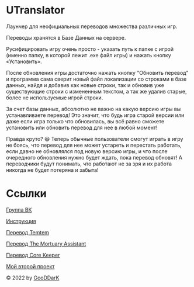# UTranslator
Лаунчер для неофициальных переводов множества различных игр.

Переводы хранятся в Базе Данных на сервере.

Русифицировать игру очень просто - указать путь к папке с игрой (именно папку, в которой лежит .exe файл игры) и нажать кнопку «Установить».

После обновления игры достаточно нажать кнопку "Обновить перевод" и программа сама сверит новый файл локализации со строками в базе данных, найдя и добавив как новые строки, так и обновив уже существующие строки с измененным текстом, а так же удалив старые, более не используемые игрой строки.

За счет базы данных, абсолютно не важно на какую версию игры вы устанавливаете перевод!
Это значит, что будь игра старой версии или даже если игра только что обновилась, вы всё равно сможете установить или обновить перевод для нее в любой момент!

Правда круто? 😃
Теперь обычные пользователи смогут играть в игру не боясь, что перевод для нее может устареть и перестать работать, если давно не обновлялся под новую версию игры, и что после очередного обновления нужно будет ждать, пока перевод обновят!
А переводчики будут понимать, что работают не за зря и их работа никогда не будет потеряна и забыта!

# Ссылки
[Группа ВК](https://vk.com/utranslator)

[Инструкция](https://vk.com/@utranslator-manual)

[Перевод Temtem](https://steamcommunity.com/sharedfiles/filedetails/?id=2365045065)

[Перевод The Mortuary Assistant](https://steamcommunity.com/sharedfiles/filedetails/?id=2846351927)

[Перевод Core Keeper](https://steamcommunity.com/sharedfiles/filedetails/?id=2801195857)

[Мой второй проект](https://vk.com/nwr_dota)

© 2022 by [GooDDarK](https://vk.com/gooddark)
